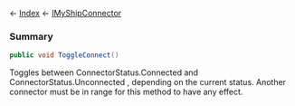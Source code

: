← [Index](Api-Index) ← [IMyShipConnector](Sandbox.ModAPI.Ingame.IMyShipConnector)

### Summary

```csharp
public void ToggleConnect()
```

Toggles between ConnectorStatus.Connected and ConnectorStatus.Unconnected , depending on the current status. Another connector must be in range for this method to have any effect.

